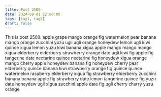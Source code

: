 ```yaml
---
title: Post 2500
date: 2024-09-01 12:00:00
tags: [tag1, tag2]
draft: false
---
```

This is post 2500.
apple
grape
mango
orange
fig
watermelon
pear
banana
mango
orange
zucchini
yuzu
ugli
ugli
orange
honeydew
lemon
ugli
kiwi
quince
xigua
lemon
yuzu
kiwi
banana
xigua
apple
mango
mango
mango
xigua
elderberry
elderberry
strawberry
orange
date
ugli
kiwi
fig
apple
fig
tangerine
date
nectarine
quince
nectarine
fig
honeydew
xigua
orange
mango
cherry
apple
honeydew
banana
fig
honeydew
cherry
pear
elderberry
quince
banana
kiwi
strawberry
orange
fig
quince
quince
watermelon
raspberry
elderberry
xigua
fig
strawberry
elderberry
zucchini
banana
banana
apple
fig
strawberry
date
lemon
tangerine
quince
fig
yuzu
date
honeydew
ugli
xigua
zucchini
apple
date
fig
ugli
cherry
cherry
yuzu
orange
